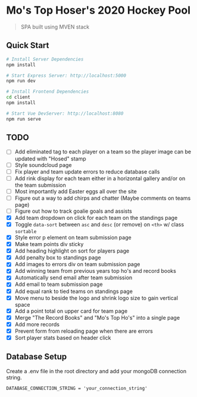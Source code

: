 # Mo's Top Hoser's 2020 Hockey Pool
> SPA built using MVEN stack
## Quick Start

```bash
# Install Server Dependencies
npm install

# Start Express Server: http://localhost:5000
npm run dev

# Install Frontend Dependencies
cd client
npm install 

# Start Vue DevServer: http://localhost:8080
npm run serve
```

## TODO
- [ ] Add eliminated tag to each player on a team so the player image can be updated with "Hosed" stamp
- [ ] Style soundcloud page
- [ ] Fix player and team update errors to reduce database calls
- [ ] Add rink display for each team either in a horizontal gallery and/or on the team submission
- [ ] Most importantly add Easter eggs all over the site
- [ ] Figure out a way to add chirps and chatter (Maybe comments on teams page)
- [ ] Figure out how to track goalie goals and assists
- [x] Add team dropdown on click for each team on the standings page
- [x] Toggle `data-sort` between `asc` and `desc` (or remove) on `<th>` w/ class `sortable`
- [x] Style error p element on team submission page
- [x] Make team points div sticky
- [x] Add heading highlight on sort for players page
- [x] Add penalty box to standings page
- [x] Add images to errors div on team submission page
- [x] Add winning team from previous years top ho's and record books
- [x] Automatically send email after team submission
- [x] Add email to team submission page
- [x] Add equal rank to tied teams on standings page
- [x] Move menu to beside the logo and shrink logo size to gain vertical space
- [x] Add a point total on upper card for team page
- [x] Merge "The Record Books" and "Mo's Top Ho's" into a single page
- [x] Add more records
- [x] Prevent form from reloading page when there are errors
- [x] Sort player stats based on header click

## Database Setup
Create a .env file in the root directory and add your mongoDB connection string.
```
DATABASE_CONNECTION_STRING = 'your_connection_string'
```
